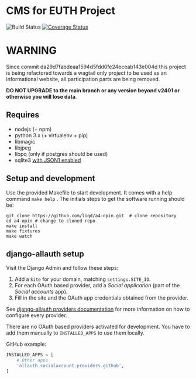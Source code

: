 # CMS for EUTH Project

![Build Status](https://github.com/liqd/a4-opin/actions/workflows/django.yml/badge.svg)
[![Coverage Status](https://coveralls.io/repos/github/liqd/a4-opin/badge.svg?branch=main)](https://coveralls.io/github/liqd/a4-opin?branch=main)

# WARNING
Since commit da29d7fabdeaa1594d5fdd0fe24eceab143e004d this project is being
refactored towards a wagtail only project to be used as an informational
website, all participation parts are being removed.

**DO NOT UPGRADE to the main branch or any version beyond v2401 or
otherwise you will lose data**.

## Requires

 * nodejs (+ npm)
 * python 3.x (+ virtualenv + pip)
 * libmagic
 * libjpeg
 * libpq (only if postgres should be used)
 * sqlite3 [with JSON1 enabled](https://code.djangoproject.com/wiki/JSON1Extension)

## Setup and development

Use the provided Makefile to start development. It comes with a help command
`make help` . The initials steps to get the software running should be:

```
git clone https://github.com/liqd/a4-opin.git  # clone repository
cd a4-opin # change to cloned repo
make install
make fixtures
make watch
```

## django-allauth setup

Visit the Django Admin and follow these steps:

1. Add a `Site` for your domain, matching `settings.SITE_ID`.
2. For each OAuth based provider, add a *Social application* (part of the *Social accounts* app).
3. Fill in the site and the OAuth app credentials obtained from the provider.

See [django-allauth providers documentation](https://django-allauth.readthedocs.io/en/latest/providers.html)
for more information on how to configure every provider.

There are no OAuth based providers activated for development. You have to add
them manually to `INSTALLED_APPS` to use them locally.

GitHub example:

```python
INSTALLED_APPS = [
    # Other apps
    'allauth.socialaccount.providers.github',
]
```
